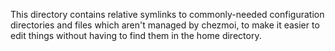 This directory contains relative symlinks to commonly-needed configuration directories and files which aren't managed by chezmoi, to make it easier to edit things without having to find them in the home directory.
